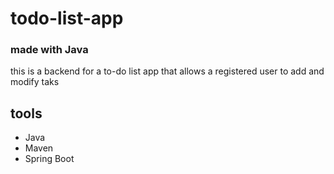 # todo-list-app
### made with Java

this is a backend for a to-do list app that allows a registered user to add and modify taks

## tools
- Java
- Maven
- Spring Boot
